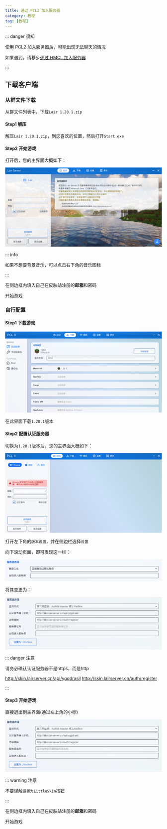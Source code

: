 ```yaml
---
title: 通过 PCL2 加入服务器
category: 教程
tag: [教程]
---
```


::: danger 须知

使用 PCL2 加入服务器后，可能出现无法聊天的情况

如果遇到，请移步[通过 HMCL 加入服务器](hmcl.md)

:::

## 下载客户端

### 从群文件下载

从群文件列表中，下载`Lair 1.20.1.zip`

#### Step1 解压

解压`Lair 1.20.1.zip`，到您喜欢的位置，然后打开`Start.exe`

#### Step2 开始游戏

打开后，您的主界面大概如下：

![](../../.vuepress/public/assets/image/tutorials/pcl2-s6.png)

::: info

如果不想要背景音乐，可以点击右下角的音乐图标

:::

在侧边框内填入自己在皮肤站注册的**邮箱**和密码

开始游戏

### 自行配置

#### Step1 下载游戏

![](../../.vuepress/public/assets/image/tutorials/pcl2-s1.png)

在此界面下载`1.20.1`版本

#### Step2 配置认证服务器

切换为`1.20.1`版本后，您的主界面大概如下：

![](../../.vuepress/public/assets/image/tutorials/pcl2-s2.png)

打开左下角的`版本设置`，并在侧边栏选择`设置`

向下滚动页面，即可发现这一栏：

![](../../.vuepress/public/assets/image/tutorials/pcl2-s3.png)

将其变更为：

![](../../.vuepress/public/assets/image/tutorials/pcl2-s4.png)

::: danger 注意

请务必确认认证服务器不是https，而是http

http://skin.lairserver.cn/api/yggdrasil
http://skin.lairserver.cn/auth/register

:::

#### Step3 开始游戏

直接退出到主界面(通过左上角的小标)

![](../../.vuepress/public/assets/image/tutorials/pcl2-s4.png)


::: warning 注意

不要误触`设置为LittleSkin`按钮

:::

在侧边框内填入自己在皮肤站注册的**邮箱**和密码

开始游戏
